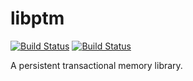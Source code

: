 # libptm
[![Build Status](http://nvm.cloud:8080/buildStatus/icon?job=libptm)](http://nvm.cloud:8080/job/libptm/)
[![Build Status](https://travis-ci.org/Persper/libptm.svg?branch=master)](https://travis-ci.org/Persper/libptm)

A persistent transactional memory library.

